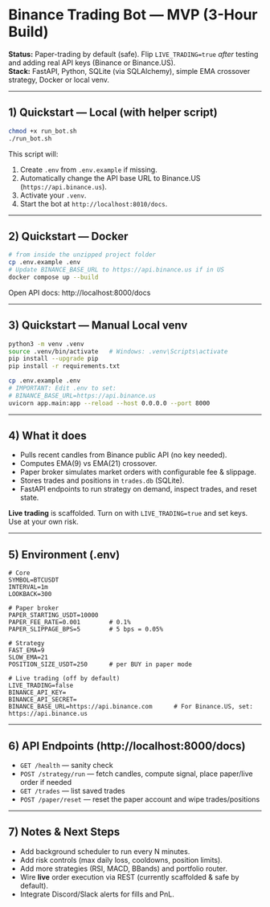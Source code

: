 # Binance Trading Bot — MVP (3-Hour Build)

**Status:** Paper-trading by default (safe). Flip `LIVE_TRADING=true` *after* testing and adding real API keys (Binance or Binance.US).  
**Stack:** FastAPI, Python, SQLite (via SQLAlchemy), simple EMA crossover strategy, Docker or local venv.

---

## 1) Quickstart — Local (with helper script)

```bash
chmod +x run_bot.sh
./run_bot.sh
```

This script will:

1. Create `.env` from `.env.example` if missing.
2. Automatically change the API base URL to Binance.US (`https://api.binance.us`).
3. Activate your `.venv`.
4. Start the bot at `http://localhost:8010/docs`.

---

## 2) Quickstart — Docker

```bash
# from inside the unzipped project folder
cp .env.example .env
# Update BINANCE_BASE_URL to https://api.binance.us if in US
docker compose up --build
```

Open API docs: http://localhost:8000/docs

---

## 3) Quickstart — Manual Local venv

```bash
python3 -m venv .venv
source .venv/bin/activate   # Windows: .venv\Scripts\activate
pip install --upgrade pip
pip install -r requirements.txt

cp .env.example .env
# IMPORTANT: Edit .env to set:
# BINANCE_BASE_URL=https://api.binance.us
uvicorn app.main:app --reload --host 0.0.0.0 --port 8000
```

---

## 4) What it does

- Pulls recent candles from Binance public API (no key needed).
- Computes EMA(9) vs EMA(21) crossover.
- Paper broker simulates market orders with configurable fee & slippage.
- Stores trades and positions in `trades.db` (SQLite).
- FastAPI endpoints to run strategy on demand, inspect trades, and reset state.

**Live trading** is scaffolded. Turn on with `LIVE_TRADING=true` and set keys. Use at your own risk.

---

## 5) Environment (.env)

```env
# Core
SYMBOL=BTCUSDT
INTERVAL=1m
LOOKBACK=300

# Paper broker
PAPER_STARTING_USDT=10000
PAPER_FEE_RATE=0.001        # 0.1%
PAPER_SLIPPAGE_BPS=5        # 5 bps = 0.05%

# Strategy
FAST_EMA=9
SLOW_EMA=21
POSITION_SIZE_USDT=250      # per BUY in paper mode

# Live trading (off by default)
LIVE_TRADING=false
BINANCE_API_KEY=
BINANCE_API_SECRET=
BINANCE_BASE_URL=https://api.binance.com      # For Binance.US, set: https://api.binance.us
```

---

## 6) API Endpoints (http://localhost:8000/docs)

- `GET /health` — sanity check
- `POST /strategy/run` — fetch candles, compute signal, place paper/live order if needed
- `GET /trades` — list saved trades
- `POST /paper/reset` — reset the paper account and wipe trades/positions

---

## 7) Notes & Next Steps

- Add background scheduler to run every N minutes.
- Add risk controls (max daily loss, cooldowns, position limits).
- Add more strategies (RSI, MACD, BBands) and portfolio router.
- Wire **live** order execution via REST (currently scaffolded & safe by default).
- Integrate Discord/Slack alerts for fills and PnL.
